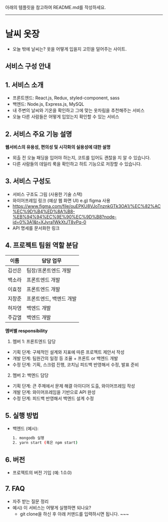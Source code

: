 아래의 템플릿을 참고하여 README.md를 작성하세요.

<hr />

# 날씨 옷장

- 오늘 밖에 날씨는? 옷을 어떻게 입을지 고민을 덜어주는 사이트.

## 서비스 구성 안내

## 1. 서비스 소개

- 프론트엔드: React.js, Redux, styled-component, sass
- 백엔드: Node.js, Express.js, MySQL
- 내 주변의 날씨와 기온을 확인하고 그에 맞는 옷차림을 추천해주는 서비스
- 오늘 다른 사람들은 어떻게 입었는지 확인할 수 있는 서비스

## 2. 서비스 주요 기능 설명

**웹서비스의 유용성, 편의성 및 시각화의 실용성에 대한 설명**

- 외출 전 오늘 패딩을 입어야 하는지, 코트를 입어도 괜찮을 지 알 수 있습니다.
- 다른 사람들의 데일리 룩을 확인하고 하트 기능으로 저장할 수 있습니다.

## 3. 서비스 구성도

- 서비스 구조도 그림 (사용한 기술 스택)
- 와이어프레임 링크 (예상 웹 화면 UI) e.g) figma 사용
- https://www.figma.com/file/ouEPKU8VJoTnznkGTk3OA1/%EC%82%AC%EC%9D%B4%ED%8A%B8-%EB%94%94%EC%9E%90%EC%9D%B8?node-id=0%3A1&t=XJvra1WkXtJT8vPq-0
- API 명세를 문서화한 링크

## 4. 프로젝트 팀원 역할 분담

| 이름   | 담당 업무               |
| ------ | ----------------------- |
| 김선은 | 팀장/프론트엔드 개발    |
| 백소라 | 프론트엔드 개발         |
| 이효정 | 프론트엔드 개발         |
| 지창준 | 프론트엔드, 백엔드 개발 |
| 허자영 | 백엔드 개발             |
| 주갑열 | 백엔드 개발             |

**멤버별 responsibility**

1. 멤버 1: 프론트엔드 담당

- 기획 단계: 구체적인 설계와 지표에 따른 프로젝트 제안서 작성
- 개발 단계: 팀원간의 일정 등 조율 + 프론트 or 백엔드 개발
- 수정 단계: 기획, 스크럼 진행, 코치님 피드백 반영해서 수정, 발표 준비

2. 멤버 2: 백엔드 담당

- 기획 단계: 큰 주제에서 문제 해결 아이디어 도출, 와이어프레임 작성
- 개발 단계: 와이어프레임을 기반으로 API 완성
- 수정 단계: 피드백 반영해서 백엔드 설계 수정

## 5. 실행 방법

- 백엔드 (예시):
  ```bash
  1. mongodb 실행
  2. yarn start (혹은 npm start)
  ```

## 6. 버전

- 프로젝트의 버전 기입 (예: 1.0.0)

## 7. FAQ

- 자주 받는 질문 정리
- 예시) 이 서비스는 어떻게 실행하면 되나요?
  - git clone을 하신 후 아래 커맨드를 입력하시면 됩니다. ~~~
